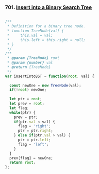 ### 701. [Insert into a Binary Search Tree](https://leetcode.com/problems/insert-into-a-binary-search-tree/)

```javascript

/**
 * Definition for a binary tree node.
 * function TreeNode(val) {
 *     this.val = val;
 *     this.left = this.right = null;
 * }
 */
/**
 * @param {TreeNode} root
 * @param {number} val
 * @return {TreeNode}
 */
var insertIntoBST = function(root, val) {
  
  const newOne = new TreeNode(val);
  if(!root) newOne;
  
  let ptr = root;
  let prev = root;
  let flag;
  while(ptr) {
    prev = ptr;
    if(ptr.val < val) {
      flag = 'right';
      ptr = ptr.right;
    } else if(ptr.val > val) {
      ptr = ptr.left;
      flag = 'left';
    }    
  }
  prev[flag] = newOne;
  return root;
};
```
